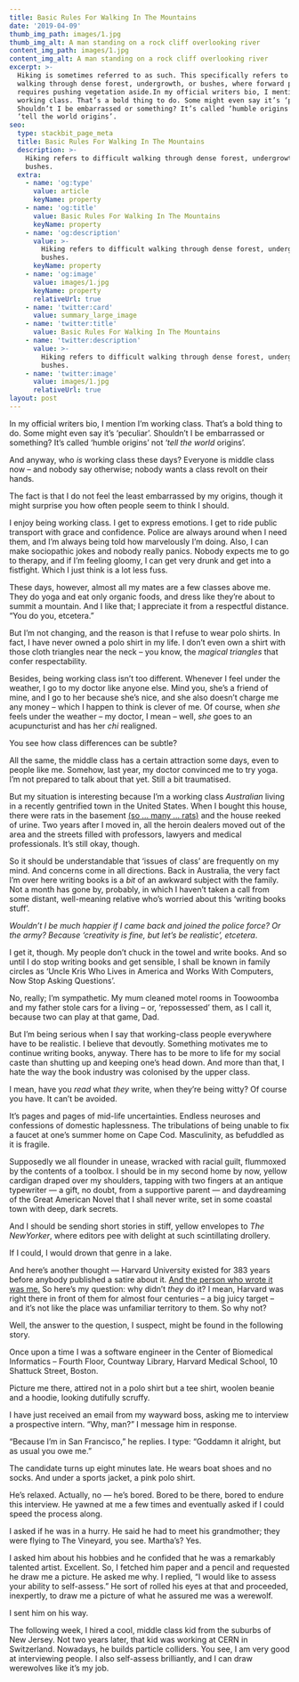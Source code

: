 ```yaml
---
title: Basic Rules For Walking In The Mountains
date: '2019-04-09'
thumb_img_path: images/1.jpg
thumb_img_alt: A man standing on a rock cliff overlooking river
content_img_path: images/1.jpg
content_img_alt: A man standing on a rock cliff overlooking river
excerpt: >-
  Hiking is sometimes referred to as such. This specifically refers to difficult
  walking through dense forest, undergrowth, or bushes, where forward progress
  requires pushing vegetation aside.In my official writers bio, I mention I’m
  working class. That’s a bold thing to do. Some might even say it’s ‘peculiar’.
  Shouldn’t I be embarrassed or something? It’s called ‘humble origins’ not
  ‘tell the world origins’.
seo:
  type: stackbit_page_meta
  title: Basic Rules For Walking In The Mountains
  description: >-
    Hiking refers to difficult walking through dense forest, undergrowth, or
    bushes.
  extra:
    - name: 'og:type'
      value: article
      keyName: property
    - name: 'og:title'
      value: Basic Rules For Walking In The Mountains
      keyName: property
    - name: 'og:description'
      value: >-
        Hiking refers to difficult walking through dense forest, undergrowth, or
        bushes.
      keyName: property
    - name: 'og:image'
      value: images/1.jpg
      keyName: property
      relativeUrl: true
    - name: 'twitter:card'
      value: summary_large_image
    - name: 'twitter:title'
      value: Basic Rules For Walking In The Mountains
    - name: 'twitter:description'
      value: >-
        Hiking refers to difficult walking through dense forest, undergrowth, or
        bushes.
    - name: 'twitter:image'
      value: images/1.jpg
      relativeUrl: true
layout: post
---
```

In my official writers bio, I mention I’m working class. That’s a 
bold thing to do. Some might even say it’s ‘peculiar’. Shouldn’t I be 
embarrassed or something? It’s called ‘humble origins’ not ‘*tell the world* origins’.

And anyway, who *is* working class these days? Everyone is middle class now – and nobody say otherwise; nobody wants a class revolt on their hands.

The fact is that I do not feel the least embarrassed by my origins, though it might surprise you how often people seem to think I should.

I enjoy being working class. I get to express emotions. I get to ride 
public transport with grace and confidence. Police are always around 
when I need them, and I’m always being told how marvelously I’m doing. 
Also, I can make sociopathic jokes and nobody really panics. Nobody 
expects me to go to therapy, and if I’m feeling gloomy, I can get very 
drunk and get into a fistfight. Which I just think is a lot less fuss.

These days, however, almost all my mates are a few classes above me. They do 
yoga and eat only organic foods, and dress like they’re about to summit a
 mountain. And I like that; I appreciate it from a respectful distance. 
“You do you, etcetera.”

But I’m not changing, and the reason is 
that I refuse to wear polo shirts. In fact, I have never owned a polo 
shirt in my life. I don’t even own a shirt with those cloth triangles 
near the neck – you know, the *magical triangles* that confer respectability.

Besides,
 being working class isn’t too different. Whenever I feel under the 
weather, I go to my doctor like anyone else. Mind you, she’s a friend of
 mine, and I go to her because she’s nice, and she also doesn’t charge 
me any money – which I happen to think is clever of me. Of course, when *she* feels under the weather – my doctor, I mean – well, *she* goes to an acupuncturist and has her *chi* realigned.

You see how class differences can be subtle?

All
 the same, the middle class has a certain attraction some days, even to 
people like me. Somehow, last year, my doctor convinced me to try yoga. 
I’m not prepared to talk about that yet. Still a bit traumatised.

But my situation is interesting because I’m a working class *Australian* living in a recently gentrified town in the United States. When I bought this house, there were rats in the basement [(so … many … rats)](https://stgabriel.io/stories/the-rat-lietenant-is-dead/)
 and the house reeked of urine. Two years after I moved in, all the 
heroin dealers moved out of the area and the streets filled with 
professors, lawyers and medical professionals. It’s still okay, though.

So
 it should be understandable that ‘issues of class’ are frequently on my
 mind. And concerns come in all directions. Back in Australia, the very 
fact I’m over here writing books is a *bit* of an awkward subject
 with the family. Not a month has gone by, probably, in which I haven’t 
taken a call from some distant, well-meaning relative who’s worried 
about this ‘writing books stuff’.

*Wouldn’t I be much happier 
if I came back and joined the police force? Or the army? Because 
‘creativity is fine, but let’s be realistic’, etcetera*.

I get
 it, though. My people don’t chuck in the towel and write books. And so 
until I do stop writing books and get sensible, I shall be known in 
family circles as ‘Uncle Kris Who Lives in America and Works With 
Computers, Now Stop Asking Questions’.

No, really; I’m 
sympathetic. My mum cleaned motel rooms in Toowoomba and my father stole
 cars for a living – or, ‘repossessed’ them, as I call it, because two 
can play at that game, Dad.

But I’m being serious when I say that 
working-class people everywhere have to be realistic. I believe that 
devoutly. Something motivates me to continue writing books, anyway. 
There has to be more to life for my social caste than shutting up and 
keeping one’s head down. And more than that, I hate the way the book 
industry was colonised by the upper class.

I mean, have you *read* what *they* write, when they’re being witty? Of course you have. It can’t be avoided.

It’s
 pages and pages of mid-life uncertainties. Endless neuroses and 
confessions of domestic haplessness. The tribulations of being unable to
 fix a faucet at one’s summer home on Cape Cod. Masculinity, as 
befuddled as it is fragile.

Supposedly we all flounder in unease, 
wracked with racial guilt, flummoxed by the contents of a toolbox. I 
should be in my second home by now, yellow cardigan draped over my 
shoulders, tapping with two fingers at an antique typewriter — a gift, 
no doubt, from a supportive parent — and daydreaming of the Great 
American Novel that I shall never write, set in some coastal town with 
deep, dark secrets.

And I should be sending short stories in stiff, yellow envelopes to *The NewYorker*, where editors pee with delight at such scintillating drollery.

If I could, I would drown that genre in a lake.

And here’s another thought — Harvard University existed for 383 years before anybody published a satire about it. [And the person who wrote it was me.](https://www.amazon.com/gp/product/B07LFLZDWQ) So here’s my question: why didn’t *they*
 do it? I mean, Harvard was right there in front of them for almost four
 centuries – a big juicy target – and it’s not like the place was 
unfamiliar territory to them. So why not?

Well, the answer to the question, I suspect, might be found in the following story.

Once
 upon a time I was a software engineer in the Center of Biomedical 
Informatics – Fourth Floor, Countway Library, Harvard Medical School, 10
 Shattuck Street, Boston.

Picture me there, attired not in a polo shirt but a tee shirt, woolen beanie and a hoodie, looking dutifully scruffy.

I have just received an email from my wayward boss, asking me to interview a prospective intern. “Why, man?” I message him in response. 

“Because I’m in San Francisco,” he replies. I type: “Goddamn it alright, but as usual you owe me.”

The candidate turns up eight minutes late. He wears boat shoes and no socks. And under a sports jacket, a pink polo shirt.

He’s relaxed. Actually, no — he’s bored. Bored to be there, bored to endure this interview. He yawned at me a few times and eventually asked if I could speed the process along. 

I asked if he was in a hurry. He said he had to meet his grandmother; they were flying to The Vineyard, you see. Martha’s? Yes.

I asked him about his hobbies and he confided that he was a remarkably talented artist. Excellent. So, I fetched him paper and a pencil and requested he draw me a picture. He asked me why. I replied, “I would like to assess your ability to self-assess.” He sort of rolled his eyes at that and proceeded, inexpertly, to draw me a picture of what he assured me was a werewolf.

I sent him on his way.

The following week, I hired a cool, middle class kid from the suburbs of New Jersey. Not two years later, that kid was working at CERN in 
Switzerland. Nowadays, he builds particle colliders. You see, I am very good at interviewing people. I also self-assess brilliantly, and I can 
draw werewolves like it’s my job.
